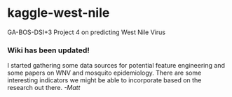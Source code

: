 # kaggle-west-nile
GA-BOS-DSI+3 Project 4 on predicting West Nile Virus

### Wiki has been updated!
I started gathering some data sources for potential feature engineering and some papers on WNV and mosquito
epidemiology. There are some interesting indicators we might be able to incorporate based on the research out
there. _-Matt_
